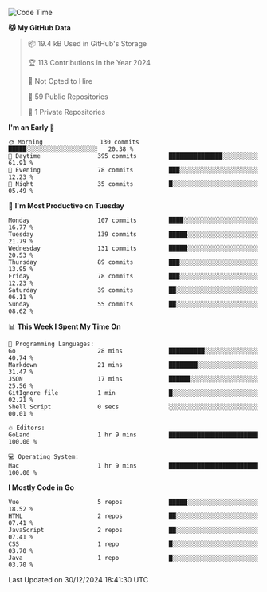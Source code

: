 <!--START_SECTION:waka-->
![Code Time](http://img.shields.io/badge/Code%20Time-1%2C394%20hrs%208%20mins-blue)

**🐱 My GitHub Data** 

> 📦 19.4 kB Used in GitHub's Storage 
 > 
> 🏆 113 Contributions in the Year 2024
 > 
> 🚫 Not Opted to Hire
 > 
> 📜 59 Public Repositories 
 > 
> 🔑 1 Private Repositories 
 > 
**I'm an Early 🐤** 

```text
🌞 Morning                130 commits         █████░░░░░░░░░░░░░░░░░░░░   20.38 % 
🌆 Daytime                395 commits         ███████████████░░░░░░░░░░   61.91 % 
🌃 Evening                78 commits          ███░░░░░░░░░░░░░░░░░░░░░░   12.23 % 
🌙 Night                  35 commits          █░░░░░░░░░░░░░░░░░░░░░░░░   05.49 % 
```
📅 **I'm Most Productive on Tuesday** 

```text
Monday                   107 commits         ████░░░░░░░░░░░░░░░░░░░░░   16.77 % 
Tuesday                  139 commits         █████░░░░░░░░░░░░░░░░░░░░   21.79 % 
Wednesday                131 commits         █████░░░░░░░░░░░░░░░░░░░░   20.53 % 
Thursday                 89 commits          ███░░░░░░░░░░░░░░░░░░░░░░   13.95 % 
Friday                   78 commits          ███░░░░░░░░░░░░░░░░░░░░░░   12.23 % 
Saturday                 39 commits          ██░░░░░░░░░░░░░░░░░░░░░░░   06.11 % 
Sunday                   55 commits          ██░░░░░░░░░░░░░░░░░░░░░░░   08.62 % 
```


📊 **This Week I Spent My Time On** 

```text
💬 Programming Languages: 
Go                       28 mins             ██████████░░░░░░░░░░░░░░░   40.74 % 
Markdown                 21 mins             ████████░░░░░░░░░░░░░░░░░   31.47 % 
JSON                     17 mins             ██████░░░░░░░░░░░░░░░░░░░   25.56 % 
GitIgnore file           1 min               █░░░░░░░░░░░░░░░░░░░░░░░░   02.21 % 
Shell Script             0 secs              ░░░░░░░░░░░░░░░░░░░░░░░░░   00.01 % 

🔥 Editors: 
GoLand                   1 hr 9 mins         █████████████████████████   100.00 % 

💻 Operating System: 
Mac                      1 hr 9 mins         █████████████████████████   100.00 % 
```

**I Mostly Code in Go** 

```text
Vue                      5 repos             █████░░░░░░░░░░░░░░░░░░░░   18.52 % 
HTML                     2 repos             ██░░░░░░░░░░░░░░░░░░░░░░░   07.41 % 
JavaScript               2 repos             ██░░░░░░░░░░░░░░░░░░░░░░░   07.41 % 
CSS                      1 repo              █░░░░░░░░░░░░░░░░░░░░░░░░   03.70 % 
Java                     1 repo              █░░░░░░░░░░░░░░░░░░░░░░░░   03.70 % 
```




 Last Updated on 30/12/2024 18:41:30 UTC
<!--END_SECTION:waka-->
